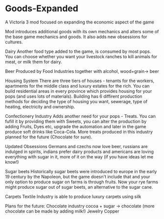 # Goods-Expanded
A Victoria 3 mod focused on expanding the economic aspect of the game


Mod introduces additional goods with its own mechanics and alters some of the base game mechanics and goods. It also adds new obsessions for cultures.

Dairy
Another food type added to the game, is consumed by most pops. You can choose whether you want your livestock ranches to kill animals for meat, or milk them for dairy.

Beer
Produced by Food Industries together with alcohol, wood+grain-> beer

Housing System
There are three tiers of houses - tenants for the workers, apartments for the middle class and luxury estates for the rich. You can build residential areas in every province which provides housing for your pops (and uses lots of materials). Building has 6 diffirent production methods for deciding the type of housing you want, sewerage, type of heating, electricity and ownership.

Confectionery Industry
Adds another need for your pops - Treats. You can fufill it by providing them with Sweets, you can alter the production by adding Fruits, Dyes etc, upgrade the automation and later in the game produce soft drinks like Coca-Cola. More treats produced in this industry planned for the future (Chocolate for sure).

Updated Obsessions
Germans and czechs now love beer, russians are indulged in spirits, indians prefer dairy products and americans are loving everything with sugar in it, more of it on the way (if you have ideas let me know!)

Sugar beets
Historically sugar beets were introduced to europe in the early 19 century by the Napoleon, but the game doesn't include that and your only option to produce sugar on farms is through fruits. Now your rye farms might produce sugar out of sugar beets, an alternative to the sugar cane.

Carpets
Textile Industry is able to produce luxury carpets using silk

Plans for the future:
Chocolate industry cocoa + sugar -> chocolate (more chocolate can be made by adding milk!)
Jewelry
Copper

